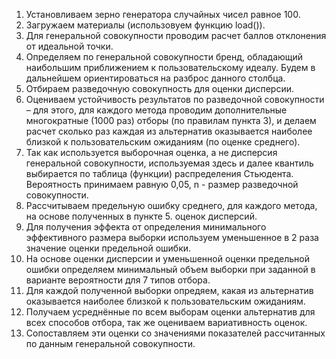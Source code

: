 1.  Установливаем зерно генератора случайных чисел равное 100. 
2. Загружаем материалы (использовуем функцию load()).
3. Для генеральной совокупности проводим расчет баллов отклонения от идеальной точки.
4. Определяем по генеральной совокупности бренд, обладающий наибольшим приближением к пользовательскому идеалу. Будем в дальнейшем ориентироваться на разброс данного столбца.
5. Отбираем разведочную совокупность для оценки дисперсии.
6. Оцениваем устойчивость результатов по разведочной совокупности – для этого, для каждого метода проводим дополнительные многократные (1000 раз) отборы (по правилам пункта 3), и делаем расчет сколько раз каждая из альтернатив оказывается наиболее близкой к пользовательским ожиданиям (по оценке среднего).
7. Так как используется выборочная оценка, а не дисперсия генеральной совокупности, используемая здесь и далее квантиль выбирается по таблица (функции) распределения Стьюдента. Вероятность принимаем равную 0,05, n - размер разведочной совокупности.	
8. Рассчитываем предельную ошибку среднего, для каждого метода, на основе полученных в пункте 5. оценок дисперсий.
9. Для получения эффекта от определения минимального эффективного размера выборки используем уменьшенное в 2 раза значение оценки предельной ошибки.	
10. На основе оценки дисперсии и уменьшенной оценки предельной ошибки определяем минимальный объем выборки при заданной в варианте вероятности для 7 типов отбора.	
13. Для каждой полученной выборки опредяем, какая из альтернатив оказывается наиболее близкой к пользовательским ожиданиям.	
14. Получаем усреднённые по всем выборам оценки альтернатив для всех способов отбора, так же оцениваем вариативность оценок.
15. Сопоставляем эти оценки со значениями показателей рассчитанных по данным генеральной совокупности.
